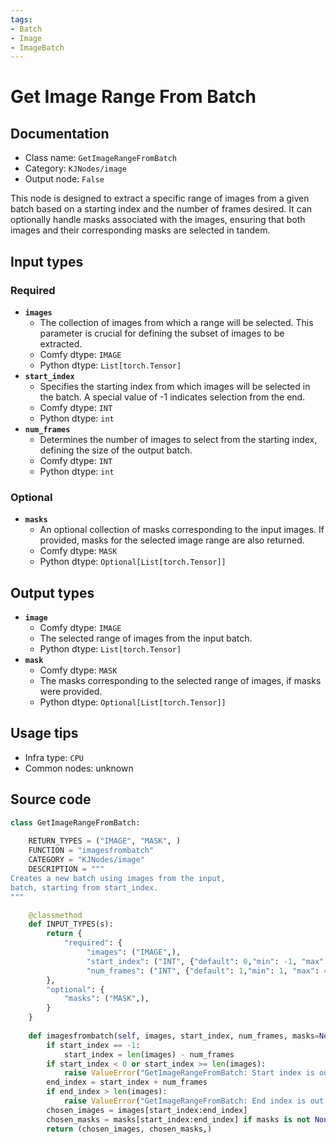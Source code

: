 ```yaml
---
tags:
- Batch
- Image
- ImageBatch
---
```


# Get Image Range From Batch
## Documentation
- Class name: `GetImageRangeFromBatch`
- Category: `KJNodes/image`
- Output node: `False`

This node is designed to extract a specific range of images from a given batch based on a starting index and the number of frames desired. It can optionally handle masks associated with the images, ensuring that both images and their corresponding masks are selected in tandem.
## Input types
### Required
- **`images`**
    - The collection of images from which a range will be selected. This parameter is crucial for defining the subset of images to be extracted.
    - Comfy dtype: `IMAGE`
    - Python dtype: `List[torch.Tensor]`
- **`start_index`**
    - Specifies the starting index from which images will be selected in the batch. A special value of -1 indicates selection from the end.
    - Comfy dtype: `INT`
    - Python dtype: `int`
- **`num_frames`**
    - Determines the number of images to select from the starting index, defining the size of the output batch.
    - Comfy dtype: `INT`
    - Python dtype: `int`
### Optional
- **`masks`**
    - An optional collection of masks corresponding to the input images. If provided, masks for the selected image range are also returned.
    - Comfy dtype: `MASK`
    - Python dtype: `Optional[List[torch.Tensor]]`
## Output types
- **`image`**
    - Comfy dtype: `IMAGE`
    - The selected range of images from the input batch.
    - Python dtype: `List[torch.Tensor]`
- **`mask`**
    - Comfy dtype: `MASK`
    - The masks corresponding to the selected range of images, if masks were provided.
    - Python dtype: `Optional[List[torch.Tensor]]`
## Usage tips
- Infra type: `CPU`
- Common nodes: unknown


## Source code
```python
class GetImageRangeFromBatch:
    
    RETURN_TYPES = ("IMAGE", "MASK", )
    FUNCTION = "imagesfrombatch"
    CATEGORY = "KJNodes/image"
    DESCRIPTION = """
Creates a new batch using images from the input,  
batch, starting from start_index.
"""

    @classmethod
    def INPUT_TYPES(s):
        return {
            "required": {
                 "images": ("IMAGE",),
                 "start_index": ("INT", {"default": 0,"min": -1, "max": 4096, "step": 1}),
                 "num_frames": ("INT", {"default": 1,"min": 1, "max": 4096, "step": 1}),
        },
        "optional": {
            "masks": ("MASK",),
        }
    } 
    
    def imagesfrombatch(self, images, start_index, num_frames, masks=None):
        if start_index == -1:
            start_index = len(images) - num_frames
        if start_index < 0 or start_index >= len(images):
            raise ValueError("GetImageRangeFromBatch: Start index is out of range")
        end_index = start_index + num_frames
        if end_index > len(images):
            raise ValueError("GetImageRangeFromBatch: End index is out of range")
        chosen_images = images[start_index:end_index]
        chosen_masks = masks[start_index:end_index] if masks is not None else None
        return (chosen_images, chosen_masks,)

```
